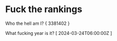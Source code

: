 # Fuck the rankings

Who the hell am I?
{ 3381402 }

What fucking year is it?
[ 2024-03-24T06:00:00Z ]
